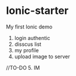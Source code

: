 # Ionic-starter
My first Ionic demo 


1. login authentic 
2. disscus list
3. my profile
4. upload image to server

//TO-DO
5. IM
